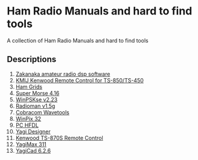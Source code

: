 # Ham Radio Manuals and hard to find tools
A collection of Ham Radio Manuals and hard to find tools

## Descriptions ##

1) [Zakanaka amateur radio dsp software](zaka124.zip)
2) [KMIJ Kenwood Remote Control for TS-850/TS-450](kmij3_11.zip)
3) [Ham Grids](hgrids05.zip)
4) [Super Morse 4.16](sm416.zip)
5) [WinPSKse v2.23](winpskse223.zip)
6) [Radioman v1.5g](Rmx.exe)
7) [Cobracom Wavetools](wavetools.zip)
8) [WinPix 32](WinPix32Self.zip)
9) [PC HFDL](pchfdl101.zip)
10) [Yagi Designer](ydv21.zip)
11) [Kenwood TS-870S Remote Control](TS870S.zip)
12) [YagiMax 311](yagim311.zip)
13) [YagiCad 6.2.6](YC626Setup.exe)
